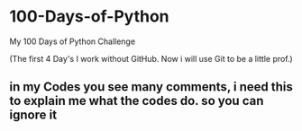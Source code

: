 # 100-Days-of-Python
My 100 Days of Python Challenge

(The first 4 Day's I work without GitHub. Now i will use Git to be a little prof.)

## in my Codes you see many comments, i need this to explain me what the codes do. so you can ignore it
